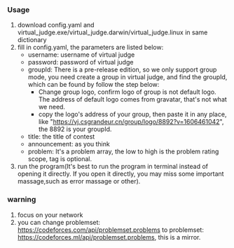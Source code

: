 ### Usage
1. download config.yaml and virtual_judge.exe/virtual_judge.darwin/virtual_judge.linux in same dictionary
2. fill in config.yaml, the parameters are listed below:
	* username: username of virtual judge
	* password: password of virtual judge
	* groupId: There is a pre-release edition, so we only support group mode, you need create a group in virtual judge, and find the groupId, which can be found by follow the step below:
		- Change group logo, confirm logo of group is not default logo. The address of default logo comes from gravatar, that's not what we need.
		- copy the logo's address of your group, then paste it in any place, like "https://vj.csgrandeur.cn/group/logo/8892?v=1606461042", the 8892 is your groupId.
	* title: the title of contest
	* announcement: as you think
	* problem: It's a problem array, the low to high is the problem rating scope, tag is optional.
3. run the program(It's best to run the program in terminal instead of opening it directly. If you open it directly, you may miss some important massage,such as error massage or other).

### warning
1. focus on your network
2. you can change problemset: https://codeforces.com/api/problemset.problems to problemset: https://codeforces.ml/api/problemset.problems, this is a mirror.